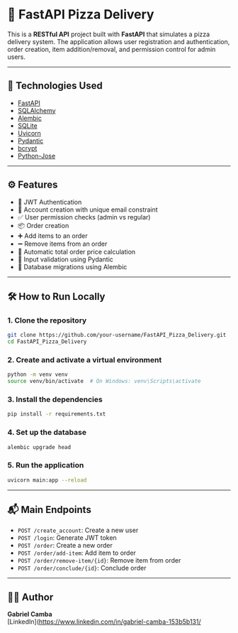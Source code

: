 # 🍕 FastAPI Pizza Delivery

This is a **RESTful API** project built with **FastAPI** that simulates a pizza delivery system. The application allows user registration and authentication, order creation, item addition/removal, and permission control for admin users.

---

## 🚀 Technologies Used

- [FastAPI](https://fastapi.tiangolo.com/)
- [SQLAlchemy](https://www.sqlalchemy.org/)
- [Alembic](https://alembic.sqlalchemy.org/)
- [SQLite](https://www.sqlite.org/index.html)
- [Uvicorn](https://www.uvicorn.org/)
- [Pydantic](https://docs.pydantic.dev/latest/)
- [bcrypt](https://pypi.org/project/bcrypt/)
- [Python-Jose](https://python-jose.readthedocs.io/)

---

## ⚙️ Features

- 🔐 JWT Authentication
- 👤 Account creation with unique email constraint
- ✅ User permission checks (admin vs regular)
- 📦 Order creation
- ➕ Add items to an order
- ➖ Remove items from an order
- 🧾 Automatic total order price calculation
- 🧩 Input validation using Pydantic
- 🔄 Database migrations using Alembic

---

## 🛠️ How to Run Locally

### 1. Clone the repository

```bash
git clone https://github.com/your-username/FastAPI_Pizza_Delivery.git
cd FastAPI_Pizza_Delivery
```

### 2. Create and activate a virtual environment

```bash
python -m venv venv
source venv/bin/activate  # On Windows: venv\Scripts\activate
```

### 3. Install the dependencies

```bash
pip install -r requirements.txt
```

### 4. Set up the database

```bash
alembic upgrade head
```

### 5. Run the application

```bash
uvicorn main:app --reload
```

---

## 📬 Main Endpoints

- `POST /create_account`: Create a new user
- `POST /login`: Generate JWT token
- `POST /order`: Create a new order
- `POST /order/add-item`: Add item to order
- `POST /order/remove-item/{id}`: Remove item from order
- `POST /order/conclude/{id}`: Conclude order

---

## 🧑‍💻 Author

**Gabriel Camba**  
[LinkedIn](https://www.linkedin.com/in/gabriel-camba-153b5b131/